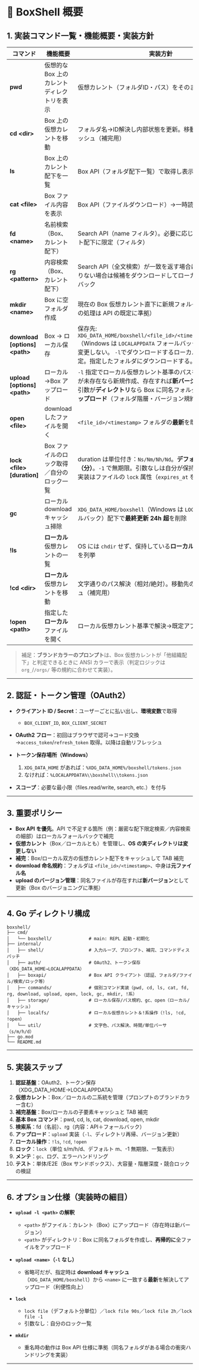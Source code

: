 # 📌 BoxShell 概要

## 1. 実装コマンド一覧・機能概要・実装方針

| コマンド                          | 機能概要                     | 実装方針                                                                                                                          |
| ----------------------------- | ------------------------ | ----------------------------------------------------------------------------------------------------------------------------- |
| **pwd**                           | 仮想的な Box 上のカレントディレクトリを表示 | 仮想カレント（フォルダID・パス）をそのまま表示                                                                                                      |
| **cd \<dir>**                     | Box 上の仮想カレントを移動          | フォルダ名→ID解決し内部状態を更新。移動先の子要素をキャッシュ（補完用）                                                                                         |
| **ls**                            | Box 上のカレント配下を一覧          | Box API（フォルダ配下一覧）で取得し表示・キャッシュ                                                                                                 |
| **cat \<file>**                   | Box ファイル内容を表示            | Box API（ファイルダウンロード）→一時読み出し→標準出力                                                                                               |
| **fd \<name>**                    | 名前検索（Box、カレント配下）         | Search API（name フィルタ）。必要に応じてルートをカレント配下に限定（フィルタ）                                                                               |
| **rg \<pattern>**                 | 内容検索（Box、カレント配下）         | Search API（全文検索）が一致を返す場合はそれを使用。足りない場合は候補をダウンロードしてローカル grep フォールバック                                                            |
| **mkdir \<name>**                 | Box に空フォルダ作成             | 現在の Box 仮想カレント直下に新規フォルダを作成（重名時の処理は API の既定に準拠）                                                                                |
| **download \[options] \<path>**   | Box → ローカル保存             | 保存先: `XDG_DATA_HOME/boxshell/<file_id>/<timestamp>/<filename>`（Windows は `LOCALAPPDATA` フォールバック）。ファイル名は変更しない。 `-l`でダウンロードするローカル仮想パスを指定。指定したフォルダにダウンロードする。     |
| **upload \[options] \<path>**     | ローカル→Box アップロード          | `-l` 指定でローカル仮想カレント基準のパスを使用。ファイルが未存在なら新規作成、存在すれば**新バージョン**として更新。引数が**ディレクトリ**なら Box に同名フォルダを作成し**再帰アップロード**（フォルダ階層・バージョン規約に従う） |
| **open \<file>**                  | download したファイルを開く       | `<file_id>/<timestamp>` フォルダの**最新**を既定アプリで開く                                                                     |
| **lock \<file> \[duration]**      | Box ファイルのロック取得／自分のロック一覧  | duration は単位付き：`Ns/Nm/Nh/Nd`。**デフォルトは m（分）**。`-1` で無期限。引数なしは自分が保持中のロック一覧。実装はファイルの `lock` 属性（`expires_at` を計算して設定）             |
| **gc**                            | ローカル download キャッシュ掃除    | `XDG_DATA_HOME/boxshell`（Windows は `LOCALAPPDATA` フォールバック）配下で**最終更新 24h 超**を削除                                                |
| **!ls**                           | **ローカル**仮想カレントの一覧        | OS には `chdir` せず、保持している**ローカル仮想カレント**配下を列挙                                                                                    |
| **!cd \<dir>**                    | **ローカル**仮想カレントを移動        | 文字通りのパス解決（相対/絶対）。移動先の子要素をキャッシュ（補完用）                                                                                           |
| **!open \<path>**                 | 指定した**ローカル**ファイルを開く      | ローカル仮想カレント基準で解決→既定アプリで開く                                                                                                      |

> 補足：**ブランドカラーのプロンプト**は、Box 仮想カレントが「他組織配下」と判定できるときに ANSI カラーで表示（判定ロジックは `org_`/`/orgs/` 等の規約に合わせて実装）。

---

## 2. 認証・トークン管理（OAuth2）

* **クライアント ID / Secret**：ユーザーごとに払い出し、**環境変数**で取得

  * `BOX_CLIENT_ID`, `BOX_CLIENT_SECRET`
* **OAuth2 フロー**：初回はブラウザで認可→コード交換→`access_token`/`refresh_token` 取得。以降は自動リフレッシュ
* **トークン保存場所（Windows）**

  1. `XDG_DATA_HOME` があれば：`%XDG_DATA_HOME%/boxshell/tokens.json`
  2. なければ：`%LOCALAPPDATA%\\boxshell\\tokens.json`
* **スコープ**：必要な最小限（files.read/write, search, etc.）を付与

---

## 3. 重要ポリシー

* **Box API を優先**。API で不足する箇所（例：厳密な配下限定検索／内容検索の細部）はローカルフォールバックで補完
* **仮想カレント**（Box／ローカルとも）を管理し、**OS の実ディレクトリは変更しない**
* **補完**：Box/ローカル双方の仮想カレント配下をキャッシュして TAB 補完
* **download 命名規約**：フォルダは `<file_id>/<timestamp>`、中身は**元ファイル名**
* **upload のバージョン管理**：同名ファイルが存在すれば**新バージョン**として更新（Box のバージョニングに準拠）

---

## 4. Go ディレクトリ構成

```
boxshell/
├── cmd/
│   └── boxshell/              # main: REPL 起動・初期化
├── internal/
│   ├── shell/                 # 入力ループ、プロンプト、補完、コマンドディスパッチ
│   ├── auth/                  # OAuth2、トークン保存（XDG_DATA_HOME→LOCALAPPDATA）
│   ├── boxapi/                # Box API クライアント（認証、フォルダ/ファイル/検索/ロック等）
│   ├── commands/              # 個別コマンド実装（pwd, cd, ls, cat, fd, rg, download, upload, open, lock, gc, mkdir, !系）
│   ├── storage/               # ローカル保存/パス規約、gc、open（ローカル/キャッシュ）
│   ├── localfs/               # ローカル仮想カレント＆!系操作（!ls, !cd, !open）
│   └── util/                  # 文字色、パス解決、時間/単位パーサ（s/m/h/d）
├── go.mod
└── README.md
```

---

## 5. 実装ステップ

1. **認証基盤**：OAuth2、トークン保存（XDG\_DATA\_HOME→LOCALAPPDATA）
2. **仮想カレント**：Box／ローカルの二系統を管理（プロンプトのブランドカラー含む）
3. **補完基盤**：Box/ローカルの子要素キャッシュと TAB 補完
4. **基本 Box コマンド**：pwd, cd, ls, cat, download, open, mkdir
5. **検索系**：fd（名前）、rg（内容：API＋フォールバック）
6. **アップロード**：`upload` 実装（`-l`、ディレクトリ再帰、バージョン更新）
7. **ローカル操作**：`!ls`, `!cd`, `!open`
8. **ロック**：`lock`（単位 s/m/h/d、デフォルト m、-1 無期限、一覧表示）
9. **メンテ**：`gc`、ログ、エラーハンドリング
10. **テスト**：単体/E2E（Box サンドボックス）、大容量・階層深度・競合ロックの検証

---

## 6. オプション仕様（実装時の細目）

* **`upload -l <path>` の解釈**

  * `<path>` がファイル：カレント（Box）にアップロード（存在時は新バージョン）
  * `<path>` がディレクトリ：Box に同名フォルダを作成し、**再帰的に**全ファイルをアップロード
* **`upload <name>`（`-l` なし）**

  * 省略可だが、指定時は **download キャッシュ**（`XDG_DATA_HOME/boxshell`）から `<name>` に一致する**最新**を解決してアップロード（利便性向上）
* **`lock`**

  * `lock file`（デフォルト分単位）／`lock file 90s`／`lock file 2h`／`lock file -1`
  * 引数なし：自分のロック一覧
* **`mkdir`**

  * 重名時の動作は Box API 仕様に準拠（同名フォルダがある場合の衝突ハンドリングを実装）

---


